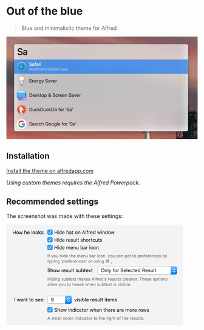 # Out of the blue

> Blue and minimalistic theme for Alfred

<img src="screenshot.png" width="615">

## Installation

[Install the theme on alfredapp.com](https://www.alfredapp.com/extras/theme/ABKHiSK3vC/)

_Using custom themes requires the Alfred Powerpack._

## Recommended settings

The screenshot was made with these settings:

<img src="settings.png" width="465">
